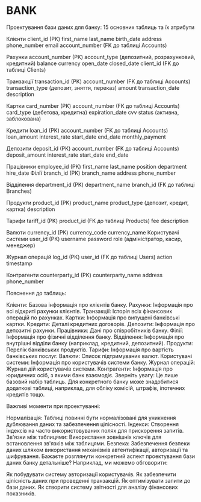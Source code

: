 # BANK

Проектування бази даних для банку: 15 основних таблиць та їх атрибути

Клієнти
    client_id (PK)
    first_name
    last_name
    birth_date
    address
    phone_number
    email
    account_number (FK до таблиці Accounts)


Рахунки
    account_number (PK)
    account_type (депозитний, розрахунковий, кредитний)
    balance
    currency
    open_date
    closed_date
    client_id (FK до таблиці Clients)

 Транзакції
    transaction_id (PK)
    account_number (FK до таблиці Accounts)
    transaction_type (депозит, зняття, переказ)
    amount
    transaction_date
    description


Картки
    card_number (PK)
    account_number (FK до таблиці Accounts)
    card_type (дебетова, кредитна)
    expiration_date
    cvv
    status (активна, заблокована)


Кредити
    loan_id (PK)
    account_number (FK до таблиці Accounts)
    loan_amount
    interest_rate
    start_date
    end_date
    monthly_payment


Депозити
    deposit_id (PK)
    account_number (FK до таблиці Accounts)
    deposit_amount
    interest_rate
    start_date
    end_date


Працівники
    employee_id (PK)
    first_name
    last_name
    position
    department
    hire_date
    Філії
    branch_id (PK)
    branch_name
    address
    phone_number


Відділення
    department_id (PK)
    department_name
    branch_id (FK до таблиці Branches)


Продукти
    product_id (PK)
    product_name
    product_type (депозит, кредит, картка)
    description


Тарифи
    tariff_id (PK)
    product_id (FK до таблиці Products)
    fee
    description


Валюти
    currency_id (PK)
    currency_code
    currency_name
    Користувачі системи
    user_id (PK)
    username
    password
    role (адміністратор, касир, менеджер)


Журнал операцій
    log_id (PK)
    user_id (FK до таблиці Users)
    action
    timestamp


Контрагенти
    counterparty_id (PK)
    counterparty_name
    address
    phone_number


Пояснення до таблиць:

Клієнти: Базова інформація про клієнтів банку.
Рахунки: Інформація про всі відкриті рахунки клієнтів.
Транзакції: Історія всіх фінансових операцій по рахунках.
Картки: Інформація про випущені банківські картки.
Кредити: Деталі кредитних договорів.
Депозити: Інформація про депозитні рахунки.
Працівники: Дані про співробітників банку.
Філії: Інформація про фізичні відділення банку.
Відділення: Інформація про внутрішні відділи банку (наприклад, кредитний, депозитний).
Продукти: Перелік банківських продуктів.
Тарифи: Інформація про вартість банківських послуг.
Валюти: Список підтримуваних валют.
Користувачі системи: Інформація про користувачів системи банку.
Журнал операцій: Журнал дій користувачів системи.
Контрагенти: Інформація про юридичних осіб, з якими банк взаємодіє.
Зверніть увагу: Це лише базовий набір таблиць. Для конкретного банку може знадобитися додаткові таблиці, наприклад, для обліку комісій, штрафів, іпотечних кредитів тощо.

Важливі моменти при проектуванні:

Нормалізація: Таблиці повинні бути нормалізовані для уникнення дублювання даних та забезпечення цілісності.
Індекси: Створення індексів на часто використовуваних полях для прискорення запитів.
Зв'язки між таблицями: Використання зовнішніх ключів для встановлення зв'язків між таблицями.
Безпека: Забезпечення безпеки даних шляхом використання механізмів автентифікації, авторизації та шифрування.
Бажаєте розглянути конкретний аспект проектування бази даних банку детальніше? Наприклад, ми можемо обговорити:

Як побудувати систему авторизації користувачів.
Як забезпечити цілісність даних при проведенні транзакцій.
Як оптимізувати запити до бази даних.
Як створити систему звітності для аналізу фінансових показників.